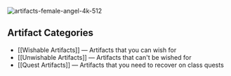 ![artifacts-female-angel-4k-512](https://github.com/hyvanmielenpelit/GnollHack/assets/16661034/f6bdc6fd-e442-4e83-816d-b15354b66366)

## Artifact Categories

- [[Wishable Artifacts]] — Artifacts that you can wish for
- [[Unwishable Artifacts]] — Artifacts that can't be wished for
- [[Quest Artifacts]] — Artifacts that you need to recover on class quests